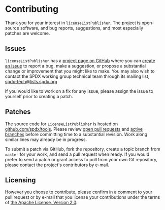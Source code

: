 Contributing
============
Thank you for your interest in `licenseListPublisher`. The project is open-source software, and bug reports, suggestions, and most especially patches are welcome.

Issues
------
`licenseListPublisher` has a [project page on GitHub](https://github.com/spdx/licenseListPublisher/) where you can [create an issue](https://github.com/spdx/licenseListPublisher/issues/new) to report a bug, make a suggestion, or propose a substantial change or improvement that you might like to make. You may also wish to contact the SPDX working group technical team through its mailing list, [spdx-tech@lists.spdx.org](mailto:spdx-tech@lists.spdx.org).

If you would like to work on a fix for any issue, please assign the issue to yourself prior to creating a patch.

Patches
-------
The source code for `LicenseListPublisher` is hosted on [github.com/spdx/tools](https://github.com/spdx/LicenseListPublisher). Please review [open pull requests](https://github.com/spdx/licenseListPublisher/pulls) and [active branches](https://github.com/spdx/licenseListPublisher/branches) before committing time to a substantial revision. Work along similar lines may already be in progress.

To submit a patch via GitHub, fork the repository, create a topic branch from `master` for your work, and send a pull request when ready. If you would prefer to send a patch or grant access to pull from your own Git repository, please contact the project's contributors by e-mail.


Licensing
---------
However you choose to contribute, please confirm in a comment to your pull request or by e-mail that you license your contributions under the terms of [the Apache License, Version 2.0](http://spdx.org/licenses/Apache-2.0).
